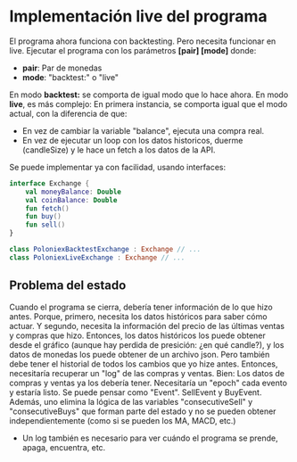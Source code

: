 # Implementación live del programa
El programa ahora funciona con backtesting. Pero necesita funcionar en live.
Ejecutar el programa con los parámetros **[pair] [mode]** donde:

- **pair**: Par de monedas
- **mode**: "backtest:<days>" o "live"

En modo **backtest:<days>** se comporta de igual modo que lo hace ahora.
En modo **live**, es más complejo:
En primera instancia, se comporta igual que el modo actual, con la diferencia de que:
- En vez de cambiar la variable "balance", ejecuta una compra real.
- En vez de ejecutar un loop con los datos historicos, duerme (candleSize) y le hace un fetch a los datos
  de la API.
  
Se puede implementar ya con facilidad, usando interfaces:

```kotlin
interface Exchange {
    val moneyBalance: Double
    val coinBalance: Double
    fun fetch()
    fun buy()
    fun sell()
}

class PoloniexBacktestExchange : Exchange // ...
class PoloniexLiveExchange : Exchange // ...
```

## Problema del estado
Cuando el programa se cierra, debería tener información de lo que hizo antes. Porque, primero, necesita los datos
históricos para saber cómo actuar. Y segundo, necesita la información del precio de las últimas ventas y compras
que hizo.
Entonces, los datos históricos los puede obtener desde el gráfico (aunque hay perdida de presición: ¿en qué candle?), y
los datos de monedas los puede obtener de un archivo json.
Pero también debe tener el historial de todos los cambios que yo hize antes. Entonces, necesitaría recuperar un "log"
de las compras y ventas. Bien: Los datos de compras y ventas ya los debería tener. Necesitaría un "epoch" cada evento
y estaría listo.
Se puede pensar como "Event". SellEvent y BuyEvent. Además, uno elimina la lógica de las variables "consecutiveSell"
y "consecutiveBuys" que forman parte del estado y no se pueden obtener independientemente (como si se pueden los MA, MACD, etc.)
* Un log también es necesario para ver cuándo el programa se prende, apaga, encuentra, etc.

